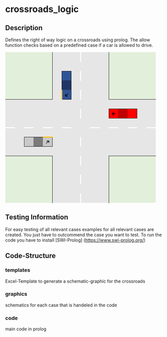 # crossroads_logic
## Description
Defines the right of way logic on a crossroads using prolog.
The allow function checks based on a predefined case if a car is allowed to drive.

![Crossroads Schema](./schematics/crossroads_case_A.png "Database Schema for case A")

## Testing Information
For easy testing of all relevant cases examples for all relevant cases are created. You just have to outcommend the case you want to test.
To run the code you have to install [SWI-Prolog] (https://www.swi-prolog.org/)

## Code-Structure
### templates
Excel-Template to generate a schematic-graphic for the crossroads

### graphics
schematics for each case that is handeled in the code

### code
main code in prolog

